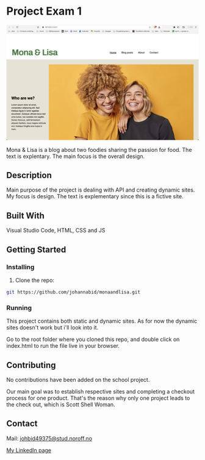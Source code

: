 # Project Exam 1

<img src="/monaandlisa_preview.png">

Mona & Lisa is a blog about two foodies sharing the passion for food. The text is explentary. The main focus is the overall design.

## Description

Main purpose of the project is dealing with API and creating dynamic sites. My focus is design. The text is explementary since this is a fictive site.

## Built With

Visual Studio Code, HTML, CSS and JS

## Getting Started

### Installing

1. Clone the repo:

```bash
git https://github.com/johannabid/monaandlisa.git
```

### Running

This project contains both static and dynamic sites. As for now the dynamic sites doesn't work but i'll look into it.

Go to the root folder where you cloned this repo, and double click on index.html to run the file live in your browser.

## Contributing

No contributions have been added on the school project.

Our main goal was to establish respective sites and completing a checkout process for one product. That's the reason why only one project leads to the check out, which is Scott Shell Woman.

## Contact

Mail: johbid49375@stud.noroff.no

[My LinkedIn page](https://www.linkedin.com/in/jobi-063354249/)
